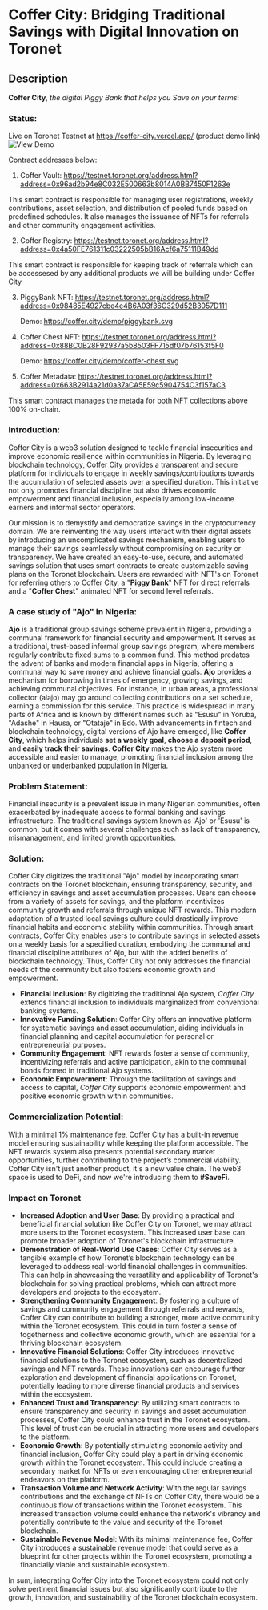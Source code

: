 # Coffer City: Bridging Traditional Savings with Digital Innovation on Toronet
## Description
 **Coffer City**, *the digital Piggy Bank that helps you Save on your terms*!
### Status:
Live on Toronet Testnet at https://coffer-city.vercel.app/ (product demo link)
![View Demo](https://github.com/Smart-Earners-Team/coffer-city/assets/85406816/08a18b49-3978-4f17-ba4a-992c66814a03)

Contract addresses below:
1. Coffer Vault: https://testnet.toronet.org/address.html?address=0x96ad2b94e8C032E500663b8014A0BB7450F1263e

This smart contract is responsible for managing user registrations, weekly contributions, asset selection, and distribution of pooled funds based on predefined schedules. It also manages the issuance of NFTs for referrals and other community engagement activities.

2. Coffer Registry: https://testnet.toronet.org/address.html?address=0x4a50FE761311c03222505bB16Acf6a75111B49dd

This smart contract is responsible for keeping track of referrals which can be accessesed by any additional products we will be building under Coffer City

3. PiggyBank NFT: https://testnet.toronet.org/address.html?address=0x98485E4927cbe4e4B6A03f36C329d52B3057D111

   Demo: https://coffer.city/demo/piggybank.svg
   
4. Coffer Chest NFT:  https://testnet.toronet.org/address.html?address=0x88BC0B28F92937a5b8503FF715df07b76153f5F0

   Demo: https://coffer.city/demo/coffer-chest.svg
   
5. Coffer Metadata: https://testnet.toronet.org/address.html?address=0x663B2914a21d0a37aCA5E59c5904754C3f157aC3

This smart contract manages the metada for both NFT collections above 100% on-chain.

### Introduction:
Coffer City is a web3 solution designed to tackle financial insecurities and improve economic resilience within communities in Nigeria. By leveraging blockchain technology, Coffer City provides a transparent and secure platform for individuals to engage in weekly savings/contributions towards the accumulation of selected assets over a specified duration. This initiative not only promotes financial discipline but also drives economic empowerment and financial inclusion, especially among low-income earners and informal sector operators.   

Our mission is to demystify and democratize savings in the cryptocurrency domain. We are reinventing the way users interact with their digital assets by introducing an uncomplicated savings mechanism, enabling users to manage their savings seamlessly without compromising on security or transparency. We have created an easy-to-use, secure, and automated savings solution that uses smart contracts to create customizable saving plans on the Toronet blockchain. Users are rewarded with NFT's on Toronet for referring others to Coffer City, a "**Piggy Bank**" NFT for direct referrals and a "**Coffer Chest**" animated NFT for second level referrals.

### A case study of "Ajo" in Nigeria:
 **Ajo** is a traditional group savings scheme prevalent in Nigeria, providing a communal framework for financial security and empowerment. It serves as a traditional, trust-based informal group savings program, where members regularly contribute fixed sums to a common fund. This method predates the advent of banks and modern financial apps in Nigeria, offering a communal way to save money and achieve financial goals.
 **Ajo** provides a mechanism for borrowing in times of emergency, growing savings, and achieving communal objectives. For instance, in urban areas, a professional collector (alajo) may go around collecting contributions on a set schedule, earning a commission for this service.
 This practice is widespread in many parts of Africa and is known by different names such as "Esusu" in Yoruba, "Adashe" in Hausa, or "Otataje" in Edo. With advancements in fintech and blockchain technology, digital versions of Ajo have emerged, like **Coffer City**, which helps individuals **set a weekly goal**, **choose a deposit period**, and **easily track their savings**. **Coffer City** makes the Ajo system more accessible and easier to manage, promoting financial inclusion among the unbanked or underbanked population in Nigeria.

### Problem Statement:
Financial insecurity is a prevalent issue in many Nigerian communities, often exacerbated by inadequate access to formal banking and savings infrastructure. The traditional savings system known as 'Ajo' or 'Esusu' is common, but it comes with several challenges such as lack of transparency, mismanagement, and limited growth opportunities.

### Solution:
Coffer City digitizes the traditional "Ajo" model by incorporating smart contracts on the Toronet blockchain, ensuring transparency, security, and efficiency in savings and asset accumulation processes. Users can choose from a variety of assets for savings, and the platform incentivizes community growth and referrals through unique NFT rewards. This modern adaptation of a trusted local savings culture could drastically improve financial habits and economic stability within communities. Through smart contracts, Coffer City enables users to contribute savings in selected assets on a weekly basis for a specified duration, embodying the communal and financial discipline attributes of Ajo, but with the added benefits of blockchain technology. Thus, Coffer City not only addresses the financial needs of the community but also fosters economic growth and empowerment.

- **Financial Inclusion**: By digitizing the traditional Ajo system, *Coffer City* extends financial inclusion to individuals marginalized from conventional banking systems.
- **Innovative Funding Solution**: Coffer City offers an innovative platform for systematic savings and asset accumulation, aiding individuals in financial planning and capital accumulation for personal or entrepreneurial purposes.
- **Community Engagement**: NFT rewards foster a sense of community, incentivizing referrals and active participation, akin to the communal bonds formed in traditional Ajo systems.
- **Economic Empowerment**: Through the facilitation of savings and access to capital, *Coffer City* supports economic empowerment and positive economic growth within communities.

### Commercialization Potential:
With a minimal 1% maintenance fee, Coffer City has a built-in revenue model ensuring sustainability while keeping the platform accessible. The NFT rewards system also presents potential secondary market opportunities, further contributing to the project’s commercial viability. Coffer City isn't just another product, it's a new value chain. The web3 space is used to DeFi, and now we're introducing them to **#SaveFi**. 

### Impact on Toronet
- **Increased Adoption and User Base**: By providing a practical and beneficial financial solution like Coffer City on Toronet, we may attract more users to the Toronet ecosystem. This increased user base can promote broader adoption of Toronet's blockchain infrastructure.
- **Demonstration of Real-World Use Cases**: Coffer City serves as a tangible example of how Toronet’s blockchain technology can be leveraged to address real-world financial challenges in communities. This can help in showcasing the versatility and applicability of Toronet's blockchain for solving practical problems, which can attract more developers and projects to the ecosystem.
- **Strengthening Community Engagement**: By fostering a culture of savings and community engagement through referrals and rewards, Coffer City can contribute to building a stronger, more active community within the Toronet ecosystem. This could in turn foster a sense of togetherness and collective economic growth, which are essential for a thriving blockchain ecosystem.
- **Innovative Financial Solutions**: Coffer City introduces innovative financial solutions to the Toronet ecosystem, such as decentralized savings and NFT rewards. These innovations can encourage further exploration and development of financial applications on Toronet, potentially leading to more diverse financial products and services within the ecosystem.
- **Enhanced Trust and Transparency**: By utilizing smart contracts to ensure transparency and security in savings and asset accumulation processes, Coffer City could enhance trust in the Toronet ecosystem. This level of trust can be crucial in attracting more users and developers to the platform.
- **Economic Growth**: By potentially stimulating economic activity and financial inclusion, Coffer City could play a part in driving economic growth within the Toronet ecosystem. This could include creating a secondary market for NFTs or even encouraging other entrepreneurial endeavors on the platform.
- **Transaction Volume and Network Activity**: With the regular savings contributions and the exchange of NFTs on Coffer City, there would be a continuous flow of transactions within the Toronet ecosystem. This increased transaction volume could enhance the network's vibrancy and potentially contribute to the value and security of the Toronet blockchain.
- **Sustainable Revenue Model**: With its minimal maintenance fee, Coffer City introduces a sustainable revenue model that could serve as a blueprint for other projects within the Toronet ecosystem, promoting a financially viable and sustainable ecosystem.

In sum, integrating Coffer City into the Toronet ecosystem could not only solve pertinent financial issues but also significantly contribute to the growth, innovation, and sustainability of the Toronet blockchain ecosystem.
 
